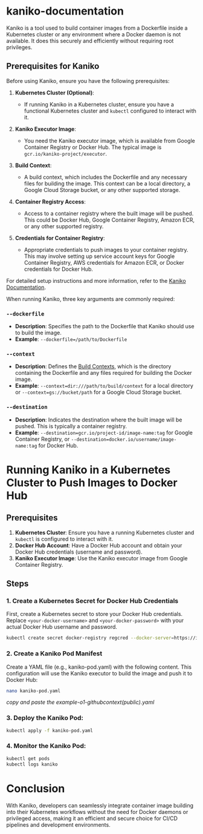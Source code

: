 # kaniko-documentation
Kaniko is a tool used to build container images from a Dockerfile inside a Kubernetes cluster or any environment where a Docker daemon is not available. It does this securely and efficiently without requiring root privileges. 

## Prerequisites for Kaniko

Before using Kaniko, ensure you have the following prerequisites:

1. **Kubernetes Cluster (Optional)**:
   - If running Kaniko in a Kubernetes cluster, ensure you have a functional Kubernetes cluster and `kubectl` configured to interact with it.

2. **Kaniko Executor Image**:
   - You need the Kaniko executor image, which is available from Google Container Registry or Docker Hub. The typical image is `gcr.io/kaniko-project/executor`.

3. **Build Context**:
   - A build context, which includes the Dockerfile and any necessary files for building the image. This context can be a local directory, a Google Cloud Storage bucket, or any other supported storage.

4. **Container Registry Access**:
   - Access to a container registry where the built image will be pushed. This could be Docker Hub, Google Container Registry, Amazon ECR, or any other supported registry.

5. **Credentials for Container Registry**:
   - Appropriate credentials to push images to your container registry. This may involve setting up service account keys for Google Container Registry, AWS credentials for Amazon ECR, or Docker credentials for Docker Hub.


For detailed setup instructions and more information, refer to the [Kaniko Documentation](https://github.com/GoogleContainerTools/kaniko#kaniko-build-contexts).

When running Kaniko, three key arguments are commonly required:
### `--dockerfile`

- **Description**: Specifies the path to the Dockerfile that Kaniko should use to build the image.
- **Example**: `--dockerfile=/path/to/Dockerfile`

### `--context`

- **Description**: Defines the [Build Contexts](https://github.com/GoogleContainerTools/kaniko#kaniko-build-contexts), which is the directory containing the Dockerfile and any files required for building the Docker image.
- **Example**: `--context=dir:///path/to/build/context` for a local directory or `--context=gs://bucket/path` for a Google Cloud Storage bucket.

### `--destination`

- **Description**: Indicates the destination where the built image will be pushed. This is typically a container registry.
- **Example**: `--destination=gcr.io/project-id/image-name:tag` for Google Container Registry, or `--destination=docker.io/username/image-name:tag` for Docker Hub.

# Running Kaniko in a Kubernetes Cluster to Push Images to Docker Hub

## Prerequisites

1. **Kubernetes Cluster**: Ensure you have a running Kubernetes cluster and `kubectl` is configured to interact with it.
2. **Docker Hub Account**: Have a Docker Hub account and obtain your Docker Hub credentials (username and password).
3. **Kaniko Executor Image**: Use the Kaniko executor image from Google Container Registry.

## Steps

### 1. Create a Kubernetes Secret for Docker Hub Credentials

First, create a Kubernetes secret to store your Docker Hub credentials. Replace `<your-docker-username>` and `<your-docker-password>` with your actual Docker Hub username and password.

```sh
kubectl create secret docker-registry regcred --docker-server=https://index.docker.io/v1/ --docker-username=kunchalavikram --docker-password=<your-pword> --docker-email=<your-email>
```
### 2. Create a Kaniko Pod Manifest
Create a YAML file (e.g., kaniko-pod.yaml) with the following content. This configuration will use the Kaniko executor to build the image and push it to Docker Hub:
```sh
nano kaniko-pod.yaml
```
*copy and paste the example-o1-githubcontext(public).yaml*

### 3. Deploy the Kaniko Pod:
```sh
kubectl apply -f kaniko-pod.yaml
```
### 4. Monitor the Kaniko Pod:
```sh
kubectl get pods
kubectl logs kaniko
```



# Conclusion

With Kaniko, developers can seamlessly integrate container image building into their Kubernetes workflows without the need for Docker daemons or privileged access, making it an efficient and secure choice for CI/CD pipelines and development environments.



